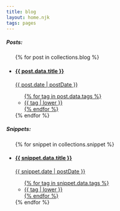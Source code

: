 ```yaml
---
title: blog
layout: home.njk
tags: pages
---
```


##### Posts:

<ul class="blog posts">
{% for post in collections.blog %}
<a href="{{ post.url }}" class="blog post">
<li>
<div>
<h4 class="post-title">{{ post.data.title }}</h4> <p class='blog-list dates'>{{ post.date | postDate }}<p>
</div>
<ul class="blog-tags">
{% for tag in post.data.tags %}
<li>
{{ tag | lower }}
</li>
{% endfor %}
</ul>
</li>
</a>
{% endfor %}
</ul>

##### Snippets:

<ul class="blog posts">
{% for snippet in collections.snippet %}
<a href="{{ snippet.url }}" class="blog post">
<li>
<div>
<h4 class="post-title">{{ snippet.data.title }}</h4> <p class='blog-list dates'>{{ snippet.date | postDate }}<p>
</div>
<ul class="blog-tags">
{% for tag in snippet.data.tags %}
<li>
{{ tag | lower }}
</li>
{% endfor %}
</ul>
</li>
</a>
{% endfor %}
</ul>
